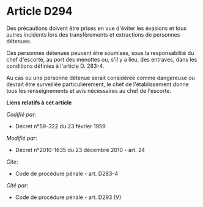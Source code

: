 # Article D294

Des précautions doivent être prises en vue d'éviter les évasions et tous autres incidents lors des transfèrements et
extractions de personnes détenues. 

Ces personnes détenues peuvent être soumises, sous la responsabilité du chef d'escorte, au port des menottes ou, s'il y a
lieu, des entraves, dans les conditions définies à l'article D. 283-4. 

Au cas où une personne détenue serait considérée comme dangereuse ou devrait être surveillée particulièrement, le chef de
l'établissement donne tous les renseignements et avis nécessaires au chef de l'escorte.

**Liens relatifs à cet article**

_Codifié par_:

  - Décret n°59-322 du 23 février 1959

_Modifié par_:

  - Décret n°2010-1635 du 23 décembre 2010 - art. 24

_Cite_:

  - Code de procédure pénale - art. D283-4

_Cité par_:

  - Code de procédure pénale - art. D293 (V)
